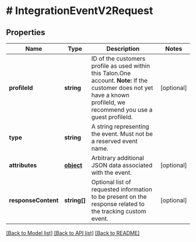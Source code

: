 # # IntegrationEventV2Request

## Properties

Name | Type | Description | Notes
------------ | ------------- | ------------- | -------------
**profileId** | **string** | ID of the customers profile as used within this Talon.One account.  **Note:** If the customer does not yet have a known profileId, we recommend you use a guest profileId. | [optional] 
**type** | **string** | A string representing the event. Must not be a reserved event name. | 
**attributes** | [**object**](.md) | Arbitrary additional JSON data associated with the event. | [optional] 
**responseContent** | **string[]** | Optional list of requested information to be present on the response related to the tracking custom event. | [optional] 

[[Back to Model list]](../../README.md#documentation-for-models) [[Back to API list]](../../README.md#documentation-for-api-endpoints) [[Back to README]](../../README.md)


